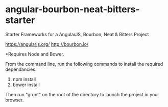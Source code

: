 # angular-bourbon-neat-bitters-starter
Starter Frameworks for a AngularJS, Bourbon, Neat &amp; Bitters Project

https://angularjs.org/
http://bourbon.io/

*Requires Node and Bower.

From the command line, run the following commands to install the required dependancies:

1. npm install
2. bower install

Then run "grunt" on the root of the directory to launch the project in your browser.


